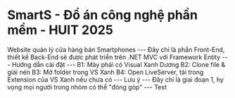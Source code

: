 # SmartS - Đồ án công nghệ phần mềm - HUIT 2025
Website quản lý cửa hàng bán Smartphones
--- Đây chỉ là phần Front-End, thiết kế Back-End sẽ được phát triển trên .NET MVC với Framework Entity
--- Hướng dẫn cài đặt ---
B1: Máy phải có Visual Xanh Dương
B2: Clone file & giải nén
B3: Mở folder trong VS Xanh
B4: Open LiveServer, tải trong Extension của VS Xanh nếu chưa có
--- Lưu ý ---
Đây chỉ là giai đoạn 1, hy vọng mọi người trong nhóm có thể "đóng góp"
--- Test